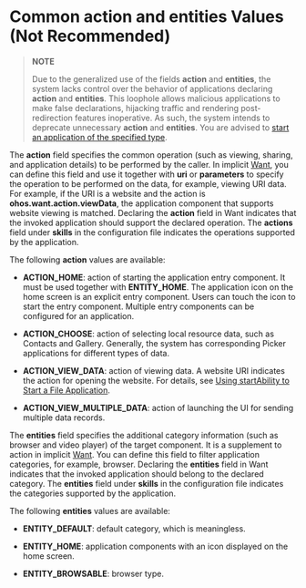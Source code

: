 # Common action and entities Values (Not Recommended)

> **NOTE**
>
> Due to the generalized use of the fields **action** and **entities**, the system lacks control over the behavior of applications declaring **action** and **entities**. This loophole allows malicious applications to make false declarations, hijacking traffic and rendering post-redirection features inoperative. As such, the system intends to deprecate unnecessary **action** and **entities**. You are advised to [start an application of the specified type](./start-intent-panel.md).

The **action** field specifies the common operation (such as viewing, sharing, and application details) to be performed by the caller. In implicit [Want](../reference/apis-ability-kit/js-apis-app-ability-want.md), you can define this field and use it together with **uri** or **parameters** to specify the operation to be performed on the data, for example, viewing URI data. For example, if the URI is a website and the action is **ohos.want.action.viewData**, the application component that supports website viewing is matched. Declaring the **action** field in Want indicates that the invoked application should support the declared operation. The **actions** field under **skills** in the configuration file indicates the operations supported by the application.

The following **action** values are available:


- **ACTION_HOME**: action of starting the application entry component. It must be used together with **ENTITY_HOME**. The application icon on the home screen is an explicit entry component. Users can touch the icon to start the entry component. Multiple entry components can be configured for an application.

- **ACTION_CHOOSE**: action of selecting local resource data, such as Contacts and Gallery. Generally, the system has corresponding Picker applications for different types of data.

- **ACTION_VIEW_DATA**: action of viewing data. A website URI indicates the action for opening the website. For details, see [Using startAbility to Start a File Application](./file-processing-apps-startup.md).

- **ACTION_VIEW_MULTIPLE_DATA**: action of launching the UI for sending multiple data records.

The **entities** field specifies the additional category information (such as browser and video player) of the target component. It is a supplement to action in implicit [Want](../reference/apis-ability-kit/js-apis-app-ability-want.md). You can define this field to filter application categories, for example, browser. Declaring the **entities** field in Want indicates that the invoked application should belong to the declared category. The **entities** field under **skills** in the configuration file indicates the categories supported by the application.

The following **entities** values are available:


- **ENTITY_DEFAULT**: default category, which is meaningless.

- **ENTITY_HOME**: application components with an icon displayed on the home screen.

- **ENTITY_BROWSABLE**: browser type.
